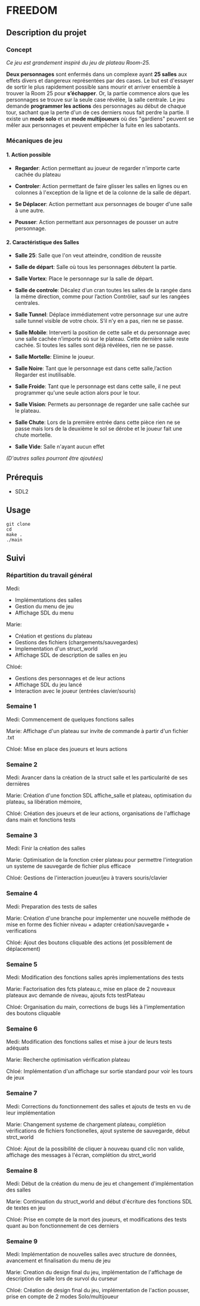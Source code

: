 # FREEDOM  

## Description du projet  

### Concept  

*Ce jeu est grandement inspiré du jeu de plateau Room-25.*

**Deux personnages** sont enfermés dans un complexe ayant **25 salles** aux effets divers et dangereux représentées par des cases. Le but est d'essayer de sortir le plus rapidement possible sans mourir et arriver ensemble à trouver la Room 25 pour **s’échapper**. Or, la partie commence alors que les personnages se trouve sur la seule case révélée, la salle centrale. Le jeu demande **programmer les actions** des personnages au début de chaque tour, sachant que la perte d'un de ces derniers nous fait perdre la partie. Il existe un **mode solo** et un **mode multijoueurs** où des "gardiens" peuvent se mêler aux personnages et peuvent empêcher la fuite en les sabotants.


### Mécaniques de jeu  

#### 1. Action possible
* **Regarder**: Action permettant au joueur de regarder n'importe carte cachée du plateau

* **Controler**: Action permettant de faire glisser les salles en lignes ou en colonnes à l'exception de la ligne et de la colonne de la salle de départ.

* **Se Déplacer**: Action permettant aux personnages de bouger d'une salle à une autre. 

* **Pousser**: Action permettant aux personnages de pousser un autre personnage.


#### 2. Caractéristique des Salles

* **Salle 25**: Salle que l'on veut atteindre, condition de reussite

* **Salle de départ**: Salle où tous les personnages débutent la partie.

* **Salle Vortex**: Place le personnage sur la salle de départ.

* **Salle de controle**: Décalez d’un cran toutes les salles de la rangée dans la même direction, comme pour l’action Contrôler, sauf sur les rangées centrales.

* **Salle Tunnel**: Déplace immédiatement votre personnage sur une autre salle tunnel visible de votre choix. S’il n’y en a pas, rien ne se passe.

* **Salle Mobile**: Interverti la position de cette salle et du personnage avec une salle cachée n’importe où sur le plateau. Cette dernière salle reste cachée. Si toutes les salles sont déjà révélées, rien ne se passe.

* **Salle Mortelle**: Elimine le joueur.

* **Salle Noire**: Tant que le personnage est dans cette salle,l’action Regarder est inutilisable.

* **Salle Froide**: Tant que le personnage est dans cette salle, il ne peut programmer qu'une seule action alors pour le tour.

* **Salle Vision**: Permets au personnage de regarder une salle cachée sur le plateau.

* **Salle Chute**: Lors de la première entrée dans cette pièce rien ne se passe mais lors de la deuxième le sol se dérobe et le joueur fait une chute mortelle.

* **Salle Vide**: Salle n'ayant aucun effet

*(D'autres salles pourront être ajoutées)*


## Prérequis  


* SDL2

## Usage  

```
git clone
cd 
make .
./main
```

## Suivi  

### Répartition du travail général

Medi: 
* Implémentations des salles
* Gestion du menu de jeu 
* Affichage SDL du menu
      
Marie: 
* Création et gestions du plateau
* Gestions des fichiers (chargements/sauvegardes)
* Implementation d'un struct_world
* Affichage SDL de description de salles en jeu 
       
Chloé: 
* Gestions des personnages et de leur actions 
* Affichage SDL du jeu lancé 
* Interaction avec le joueur (entrées clavier/souris)


### Semaine 1

Medi: Commencement de quelques fonctions salles 

Marie: Affichage d'un plateau sur invite de commande à partir d'un fichier .txt

Chloé: Mise en place des joueurs et leurs actions


### Semaine 2 

Medi: Avancer dans la création de la struct salle et les particularité de ses dernières

Marie: Création d'une fonction SDL affiche_salle et plateau, optimisation du plateau, sa libération mémoire, 

Chloé: Création des joueurs et de leur actions, organisations de l'affichage dans main et fonctions tests


### Semaine 3 

Medi: Finir la création des salles

Marie: Optimisation de la fonction créer plateau pour permettre l'integration un systeme de sauvegarde de fichier plus efficace

Chloé: Gestions de l'interaction joueur/jeu à travers souris/clavier


### Semaine 4 

Medi: Preparation des tests de salles 

Marie: Création d'une branche pour implementer une nouvelle méthode de mise en forme des fichier niveau + adapter création/sauvegarde + verifications 

Chloé: Ajout des boutons cliquable des actions (et possiblement de déplacement) 


### Semaine 5

Medi: Modification des fonctions salles après implementations des tests 

Marie: Factorisation des fcts plateau.c, mise en place de 2 nouveaux plateaux avc demande de niveau, ajouts fcts testPlateau

Chloé: Organisation du main, corrections de bugs liés à l'implementation des boutons cliquable 

### Semaine 6 

Medi: Modification des fonctions salles et mise à jour de leurs tests adéquats 

Marie: Recherche optimisation vérification plateau 

Chloé: Implémentation d'un affichage sur sortie standard pour voir les tours de jeux 

### Semaine 7 

Medi: Corrections du fonctionnement des salles et ajouts de tests en vu de leur implémentation 

Marie: Changement systeme de chargement plateau, complétion vérifications de fichiers fonctionelles, ajout systeme de sauvegarde, début strct_world

Chloé: Ajout de la possibilité de cliquer à nouveau quand clic non valide, affichage des messages à l'écran, complétion du strct_world

### Semaine 8 

Medi: Début de la création du menu de jeu et changement d'implémentation des salles 

Marie: Continuation du struct_world and début d'écriture des fonctions SDL de textes en jeu 

Chloé: Prise en compte de la mort des joueurs, et modifications des tests quant au bon fonctionnement de ces derniers 

### Semaine 9 

Medi: Implémentation de nouvelles salles avec structure de données, avancement et finalisation du menu de jeu 

Marie: Creation du design final du jeu, implémentation de l'affichage de description de salle lors de survol du curseur

Chloé: Création de design final du jeu, implémentation de l'action pousser, prise en compte de 2 modes Solo/multijoueur











